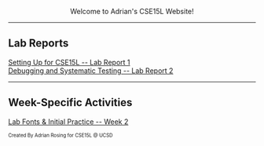 <p align="center">
  Welcome to Adrian's CSE15L Website! 
</p>

---

<p align="center">
  <h2>Lab Reports</h2>
  <a href="https://lasteternity.github.io/cse15l-lab-reports/lab-report-1-week-2.html">Setting Up for CSE15L -- Lab Report 1</a> 
  <div>
  <a href="https://lasteternity.github.io/cse15l-lab-reports/lab-report-2-week-4.html">Debugging and Systematic Testing -- Lab Report 2</a>
</p>

---

<p align="center">
  <h2>Week-Specific Activities</h2>
  <a href="https://lasteternity.github.io/cse15l-lab-reports/Week2PracticePage.html">Lab Fonts & Initial Practice -- Week 2</a>
</p>


<sub><sup>Created By Adrian Rosing for CSE15L @ UCSD</sup></sub>

